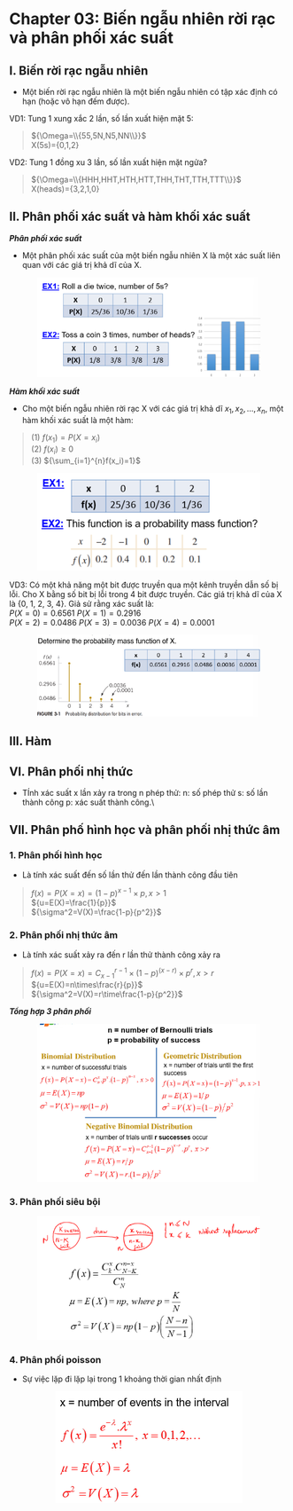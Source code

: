 # Chapter 03: Biến ngẫu nhiên rời rạc và phân phối xác suất

## I. Biến rời rạc ngẫu nhiên

- Một biến rời rạc ngẫu nhiên là một biến ngẫu nhiên có tập xác định có hạn (hoặc vô hạn đếm được).

VD1: Tung 1 xung xắc 2 lần, số lần xuất hiện mặt 5:  
>${\Omega=\\{55,5N,N5,NN\\}}$  
>X(5s)={0,1,2}

VD2: Tung 1 đồng xu 3 lần, số lần xuất hiện mặt ngửa?
>${\Omega=\\{HHH,HHT,HTH,HTT,THH,THT,TTH,TTT\\}}$  
>X(heads)={3,2,1,0}

## II. Phân phối xác suất và hàm khối xác suất

***Phân phối xác suất***

- Một phân phối xác suất của một biến ngẫu nhiên X là một xác suất liên quan với các giá trị khả dĩ của X.

<div align="center">
<img src="Pictures\PDExample.png" alt="Probability Union Addition" style="max-width: 80%; max-height: 500px; height: auto;">
</div>

***Hàm khối xác suất***

- Cho một biến ngẫu nhiên rời rạc X với các giá trị khả dĩ ${x_1, x_2, ..., x_n}$, một hàm khối xác suất là một hàm:

>(1) ${f(x_1)=P(X=x_i)}$  
>(2) ${f(x_i)\ge 0}$  
>(3) ${\sum_{i=1}^{n}f(x_i)=1}$

<div align="center">
<img src="Pictures\PMFExample.png" alt="Probability Union Addition" style="max-width: 80%; max-height: 500px; height: auto;">
</div>

VD3: Có một khả năng một bit được truyền qua một kênh truyền dẫn số bị lỗi. Cho X bằng số bit bị lỗi trong 4 bit được truyền. Các giá trị khả dĩ của X là {0, 1, 2, 3, 4}. Giả sử rằng xác suất là:  
    ${P(X=0)=0.6561}$   ${P(X=1)=0.2916}$  
    ${P(X=2)=0.0486}$   ${P(X=3)=0.0036}$
    ${P(X=4)=0.0001}$

<div align="center">
<img src="Pictures\PMFNextExp.png" alt="Probability Union Addition" style="max-width: 80%; max-height: 500px; height: auto;">
</div>

## III. Hàm 


## VI. Phân phối nhị thức

- TÍnh xác suất x lần xảy ra trong n phép thử:
    n: số phép thử
    s: số lần thành công
    p: xác suất thành công.\

## VII. Phân phố hình học và phân phối nhị thức âm

### 1. Phân phối hình học

- Là tính xác suất đến số lần thử đến lần thành công đầu tiên

>${f(x)=P(X=x)=(1-p)^{x-1}\times p, x\gt 1}$  
>${u=E(X)=\frac{1}{p}}$  
>${\sigma^2=V(X)=\frac{1-p}{p^2}}$


### 2. Phân phối nhị thức âm

- Là tính xác suất xảy ra đến r lần thử thành công xảy ra

>${f(x)=P(X=x)=C^{r-1}_{x-1}\times (1-p)^(x-r)\times p^{r}, x\gt r}$  
>${u=E(X)=n\times\frac{r}{p}}$  
>${\sigma^2=V(X)=r\time\frac{1-p}{p^2}}$  

***Tổng hợp 3 phân phối***

<div align="center">
<img src="Pictures\ThreeFormula.png" alt="Probability Union Addition" style="max-width: 80%; max-height: 500px; height: auto;">
</div>

### 3. Phân phối siêu bội

<div align="center">
<img src="Pictures\HyperDistribution.png" alt="Probability Union Addition" style="max-width: 80%; max-height: 500px; height: auto;">
</div>

### 4. Phân phối poisson

- Sự việc lặp đi lặp lại trong 1 khoảng thời gian nhất định

<div align="center">
<img src="Pictures\Poisson.png" alt="Probability Union Addition" style="max-width: 80%; max-height: 500px; height: auto;">
</div>
